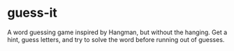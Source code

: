 # guess-it
A word guessing game inspired by Hangman, but without the hanging. Get a hint, guess letters, and try to solve the word before running out of guesses.
